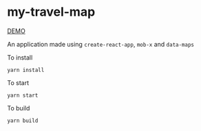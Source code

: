 # my-travel-map


[DEMO](https://harrisgeo88.github.io/my-travel-map/)


An application made using `create-react-app`, `mob-x` and `data-maps`

To install
    
    yarn install

To start
    
    yarn start

To build

    yarn build
